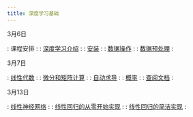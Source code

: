 ```yaml
---
title: 深度学习基础
---
```


3月6日

: 课程安排
  : [<span class="iconfont icon-KeynoteOutline"></span>](assets/pdfs/part-0_1.pdf)
: [深度学习介绍](http://preview.d2l.ai/d2l-zh/v2/chapter_introduction/index.html)
  : [<span class="iconfont icon-KeynoteOutline"></span>](assets/pdfs/part-0_2.pdf)
: [安装](http://preview.d2l.ai/d2l-zh/v2/chapter_installation/index.html)
  : [<span class="iconfont icon-KeynoteOutline"></span>](assets/pdfs/part-0_3.pdf)
: [数据操作](http://preview.d2l.ai/d2l-zh/v2/chapter_preliminaries/ndarray.html)
  : [<span class="iconfont icon-KeynoteOutline"></span>](assets/pdfs/part-0_4.pdf) [<span class="iconfont icon-jupyter"></span>](https://nbviewer.jupyter.org/format/slides/github/d2l-ai/d2l-pytorch-slides/blob/main/chapter_preliminaries/ndarray.ipynb)
: [数据预处理](http://preview.d2l.ai/d2l-zh/v2/chapter_preliminaries/pandas.html)
  : [<span class="iconfont icon-jupyter"></span>](https://nbviewer.jupyter.org/format/slides/github/d2l-ai/d2l-pytorch-slides/blob/main/chapter_preliminaries/pandas.ipynb)

3月7日

: [线性代数](http://preview.d2l.ai/d2l-zh/v2/chapter_preliminaries/linear-algebra.html)
  : [<span class="iconfont icon-KeynoteOutline"></span>](assets/pdfs/part-0_5.pdf) [<span class="iconfont icon-jupyter"></span>](https://nbviewer.jupyter.org/format/slides/github/d2l-ai/d2l-pytorch-slides/blob/main/chapter_preliminaries/linear-algebra.ipynb)
: [微分和矩阵计算](http://preview.d2l.ai/d2l-zh/v2/chapter_preliminaries/calculus.html)
  : [<span class="iconfont icon-KeynoteOutline"></span>](assets/pdfs/part-0_6.pdf) [<span class="iconfont icon-jupyter"></span>](https://nbviewer.jupyter.org/format/slides/github/d2l-ai/d2l-pytorch-slides/blob/main/chapter_preliminaries/calculus.ipynb)
: [自动求导](http://preview.d2l.ai/d2l-zh/v2/chapter_preliminaries/autograd.html)
  : [<span class="iconfont icon-KeynoteOutline"></span>](assets/pdfs/part-0_7.pdf) [<span class="iconfont icon-jupyter"></span>](https://nbviewer.jupyter.org/format/slides/github/d2l-ai/d2l-pytorch-slides/blob/main/chapter_preliminaries/autograd.ipynb)
: [概率](http://preview.d2l.ai/d2l-zh/v2/chapter_preliminaries/probability.html)
  : [<span class="iconfont icon-jupyter"></span>](https://nbviewer.jupyter.org/format/slides/github/d2l-ai/d2l-pytorch-slides/blob/main/chapter_preliminaries/probability.ipynb)
: [查阅文档](http://preview.d2l.ai/d2l-zh/v2/chapter_preliminaries/lookup-api.html)
  : [<span class="iconfont icon-jupyter"></span>](https://nbviewer.jupyter.org/format/slides/github/d2l-ai/d2l-pytorch-slides/blob/main/chapter_preliminaries/lookup-api.ipynb)

3月13日

: [线性神经网络](http://preview.d2l.ai/d2l-zh/v2/chapter_linear-networks/linear-regression.html)
  : [<span class="iconfont icon-KeynoteOutline"></span>](assets/pdfs/part-0_8.pdf) [<span class="iconfont icon-jupyter"></span>](https://nbviewer.jupyter.org/format/slides/github/d2l-ai/d2l-pytorch-slides/blob/main/chapter_linear-networks/linear-regression.ipynb)
: [线性回归的从零开始实现](http://preview.d2l.ai/d2l-zh/v2/chapter_linear-networks/linear-regression-scratch.html)
  :
: [线性回归的简洁实现](http://preview.d2l.ai/d2l-zh/v2/chapter_linear-networks/linear-regression-concise)
  :

